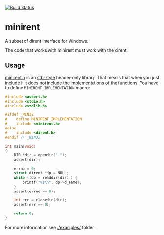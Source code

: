 [![Build Status](https://github.com/tsoding/minirent/workflows/CI/badge.svg)](https://github.com/tsoding/minirent/actions)

# minirent

A subset of [dirent](https://pubs.opengroup.org/onlinepubs/9699919799/basedefs/dirent.h.html) interface for Windows.

The code that works with minirent must work with the dirent.

## Usage

[minirent.h](./minirent.h) is an [stb-style](https://github.com/nothings/stb/blob/master/docs/stb_howto.txt) header-only library. That means that when you just include it it does not include the implementations of the functions. You have to define `MINIRENT_IMPLEMENTATION` macro:

```c
#include <assert.h>
#include <stdio.h>
#include <stdlib.h>

#ifdef _WIN32
#    define MINIRENT_IMPLEMENTATION
#    include <minirent.h>
#else
#    include <dirent.h>
#endif // _WIN32

int main(void)
{
    DIR *dir = opendir(".");
    assert(dir);

    errno = 0;
    struct dirent *dp = NULL;
    while ((dp = readdir(dir))) {
        printf("%s\n", dp->d_name);
    }
    assert(errno == 0);

    int err = closedir(dir);
    assert(err == 0);

    return 0;
}
```

For more information see [./examples/](./examples/) folder.
